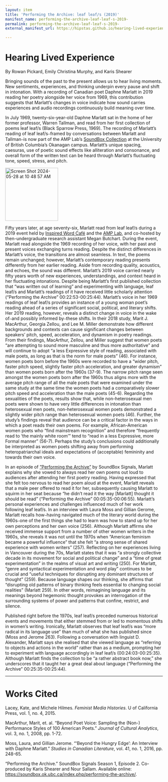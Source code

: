 ```yaml
---
layout: item
title: 'Performing the Archive: leaf leaf/s (2019)'
manifest_name: performing-the-archive-leaf-leaf-s-2019-
permalink: performing-the-archive-leaf-leaf-s-2019-
external_manifest_url: https://hipstas.github.io/hearing-lived-experience/performing-the-archive-leaf-leaf-s-2019-/manifest.json

---
```

<!-- Add an essay or interpretive material below this line,
using HTML or markdown.  Do not modify this file above this line -->
# Hearing Lived Experience #

By Rowan Pickard, Emily Christina Murphy, and Karis Shearer

Bringing sounds of the past to the present allows us to hear living moments. New sentiments, experiences, and thinking underpin every pause and shift in intonation. With a recording of Canadian poet Daphne Marlatt in 2019 reading her poetry alongside her voice from 1969, this contribution suggests that Marlatt’s changes in voice indicate how sound carries experiences and audio recordings continuously build meaning over time.

In July 1969, twenty-six-year-old Daphne Marlatt sat in the home of her former professor, Warren Tallman, and read from her first collection of poems leaf leaf/s (Black Sparrow Press, 1969). The recording of Marlatt’s reading of leaf leaf/s⎯framed by conversations between Marlatt and Tallman⎯is now part of the AMP Lab’s <a href="https://soundbox.ok.ubc.ca"> SoundBox Collection</a> at the University of British Columbia’s Okanagan campus. Marlatt’s unique spacing, caesuras, use of poetic sound effects like alliteration and consonance, and overall form of the written text can be heard through Marlatt’s fluctuating tone, speed, stress, and pitch.

<img width="169" alt="Screen Shot 2024-05-28 at 10 48 57 AM" src="https://github.com/lgsump/anthology-testing/assets/122332459/530b284d-fe8d-4a5c-a0de-1b3cbf73f544">

Fifty years later, at age seventy-six, Marlatt read from leaf leaf/s during a 2019 event held by <a href="http://www.inspiredwordcafe.com">Inspired Word Café</a> and the <a href="https://amplab.ok.ubc.ca">AMP Lab</a>, and co-hosted by then-undergraduate research assistant Megan Butchart. During the event, Marlatt read alongside the 1969 recording of her voice, with her past and present voices exchanging turns reading. Despite the distinct differences in Marlatt’s voice, the transitions are almost seamless. In text, the poems remain unchanged; however, Marlatt’s contemporary reading presents differently from her earlier reading. Aside from recording quality, acoustics, and echoes, the sound was different. Marlatt’s 2019 voice carried nearly fifty years worth of new experiences, understandings, and context heard in her fluctuating intonations. Despite being Marlatt’s first published collection that “was written out of learning” and experimenting with language, leaf leaf/s and Marlatt’s readings of it have received little scholarly attention (“Performing the Archive” 00:22:53-00:25:44). Marlatt’s voice in her 1969 readings of leaf leaf/s provides an instance of a young woman poet’s reading ahead of a series of significant social, political, and literary shifts. Her 2019 reading, however, reveals a distinct change in voice in the wake of⎯and possibly informed by⎯these shifts. In their 2018 study, Marit J. MacArthur, Georgia Zellou, and Lee M. Miller demonstrate how different backgrounds and contexts can cause significant changes between speakers’ pitch, speed, acceleration, and dynamism in poetry readings. From their findings, MacArthur, Zellou, and Miller suggest that women poets “are attempting to sound more masculine and thus more authoritative” and will continue to adopt “a less Expressive style of reading, associated with male poets, as long as that is the norm for male poets” (46). For instance, women poets born before the 1960s were recorded to have a “wider pitch, faster pitch speed, slightly faster pitch acceleration, and greater dynamism” than women poets born after the 1960s (37-9). The narrow pitch range seen amongst the women poets born after the 1960s thus aligns more with the average pitch range of all the male poets that were examined under the same study at the same time the women poets had a comparatively slower pitch speed and acceleration than the male poets (45-6). Regarding the sexualities of the poets, results show that, while non-heterosexual men poets were shown to have very little differences in intonation than heterosexual men poets, non-heterosexual women poets demonstrated a slightly wider pitch range than heterosexual women poets (46). Further, the study’s findings reveal that audience can be a critical factor in the ways in which a poet reads their own poems. For example, African-American women poets who “find mainstream recognition” and therefore “frequently read to ‘the mainly white room’” tend to “read in a less Expressive, more Formal manner” (56-7). Perhaps the study’s conclusions could additionally be interpreted as women poets shifting away from performing heteropatriarchal ideals and expectations of (acceptable) femininity and towards their own voice.

In an episode of <a href="https://soundbox.ok.ubc.ca/performing-the-archive">”Performing the Archive”</a> by SoundBox Signals, Marlatt explains why she vowed to always read her own poems out loud to audiences after attending her first poetry reading. Having expressed that she felt too nervous to read her poem aloud at the event, Marlatt reveals that a male peer offered to read it for her, subsequently causing Marlatt to squirm in her seat because “he didn’t read it the way [Marlatt] thought it should be read” (“Performing the Archive” 00:05:35-00:06:55). Marlatt’s personal experiences and challenges influenced much of her work following leaf leaf/s. In an interview with Laura Moss and Gillian Gerome, Marlatt recalls how⎯having navigated much of the literary world during the 1960s⎯one of the first things she had to learn was how to stand up for her own perceptions and her own voice (256). Although Marlatt affirms she received immense support from a number of other women writers in the 1960s, she reveals it was not until the 1970s when “American feminism became a powerful influence” that she felt “a strong sense of shared experience with women writers” (257). Reflecting on her experiences living in Vancouver during the 70s, Marlatt states that it was “a strongly collective decade in its movement for social and political change” and a “time of great experimentation” in the realms of visual art and writing (250). For Marlatt, “genre and syntactical experimentation and word play” continues to be crucial and “useful techniques for disrupting any dominant structures of thought” (259). Because language shapes our thinking, she affirms that “disrupting old patterns of binary thinking feels essential to changing social realities” (Marlatt 259). In other words, reimagining language and its meanings beyond hegemonic thought provokes an interrogation of the surrounding systems of power and patterns that confine, restrict, and silence.

Published right before the 1970s, leaf leaf/s preceded numerous historical events and movements that either stemmed from or led to momentous shifts in women’s writing. Ironically, Marlatt observes that leaf leaf/s was “more radical in its language use” than much of what she has published since (Moss and Jerome 263). Following a conversation with linguist D. Alexander, Marlatt says she realised that she viewed language as “referring to objects and actions in the world” rather than as a medium, prompting her to experiment with language accordingly in leaf leaf/s (00:24:03-00:25:35). Although Marlatt finds the collection to be “a rather abstract book now,” she underscores that it taught her a great deal about language (“Performing the Archive” 00:25:35-00:25:44).
<hr> 

# Works Cited #

Lacey, Kate, and Michele Hilmes. <i>Feminist Media Histories</i>. U of California Press, vol. 1, no. 4, 2015.

MacArthur, Marit, et. al. “Beyond Poet Voice: Sampling the (Non-) Performance Styles of 100 American Poets.” <i>Journal of Cultural Analytics</i>, vol. 3, no. 1, 2008, pp. 1-72.

Moss, Laura, and Gillian Jerome. “‘Beyond the Hungry Edge’: An Interview with Daphne Marlatt.” <i>Studies in Canadian Literature</i>, vol. 41, no. 1, 2016, pp. 248-65.

“Performing the Archive.” SoundBox Signals Season 1, Episode 2. Co-produced by Karis Shearer and Nour Sallam. Available online: https://soundbox.ok.ubc.ca/index.php/performing-the-archive/.
